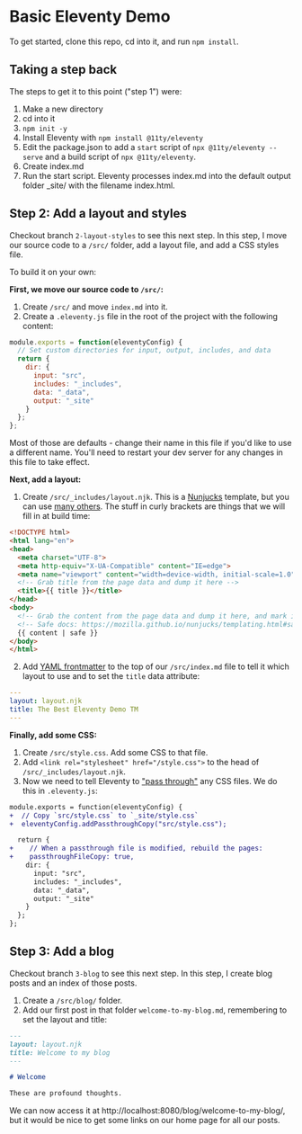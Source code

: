# Basic Eleventy Demo

To get started, clone this repo, cd into it, and run `npm install`.

## Taking a step back

The steps to get it to this point ("step 1") were:

1. Make a new directory
2. cd into it
3. `npm init -y`
3. Install Eleventy with `npm install @11ty/eleventy`
4. Edit the package.json to add a `start` script of `npx @11ty/eleventy --serve` and a build script of `npx @11ty/eleventy`.
5. Create index.md
6. Run the start script. Eleventy processes index.md into the default output folder _site/ with the filename index.html.

## Step 2: Add a layout and styles

Checkout branch `2-layout-styles` to see this next step. In this step, I move our source code to a `/src/` folder, add a layout file, and add a CSS styles file.

To build it on your own:

**First, we move our source code to `/src/`:**

1. Create `/src/` and move `index.md` into it.
2. Create a `.eleventy.js` file in the root of the project with the following content:

```javascript
module.exports = function(eleventyConfig) {
  // Set custom directories for input, output, includes, and data
  return {
    dir: {
      input: "src",
      includes: "_includes",
      data: "_data",
      output: "_site"
    }
  };
};
```

Most of those are defaults - change their name in this file if you'd like to use a different name. You'll need to restart your dev server for any changes in this file to take effect.

**Next, add a layout:**

1. Create `/src/_includes/layout.njk`. This is a [Nunjucks](https://mozilla.github.io/nunjucks/) template, but you can use [many others](https://www.11ty.dev/docs/). The stuff in curly brackets are things that we will fill in at build time:
  ```html
  <!DOCTYPE html>
  <html lang="en">
  <head>
    <meta charset="UTF-8">
    <meta http-equiv="X-UA-Compatible" content="IE=edge">
    <meta name="viewport" content="width=device-width, initial-scale=1.0">
    <!-- Grab title from the page data and dump it here -->
    <title>{{ title }}</title>
  </head>
  <body>
    <!-- Grab the content from the page data and dump it here, and mark it as safe -->
    <!-- Safe docs: https://mozilla.github.io/nunjucks/templating.html#safe -->
    {{ content | safe }}
  </body>
  </html>
  ```
2. Add [YAML frontmatter](https://www.11ty.dev/docs/data-frontmatter/) to the top of our `/src/index.md` file to tell it which layout to use and to set the `title` data attribute:
  ```yaml
  ---
  layout: layout.njk
  title: The Best Eleventy Demo TM
  ---
  ```


**Finally, add some CSS:**

1. Create `/src/style.css`. Add some CSS to that file.
2. Add `<link rel="stylesheet" href="/style.css">` to the head of `/src/_includes/layout.njk`.
3. Now we need to tell Eleventy to ["pass through"](https://www.11ty.dev/docs/copy/#manual-passthrough-file-copy-(faster)) any CSS files. We do this in `.eleventy.js`:
  ```diff
  module.exports = function(eleventyConfig) {
  +  // Copy `src/style.css` to `_site/style.css`
  +  eleventyConfig.addPassthroughCopy("src/style.css");

    return {
  +    // When a passthrough file is modified, rebuild the pages:
  +    passthroughFileCopy: true,
      dir: {
        input: "src",
        includes: "_includes",
        data: "_data",
        output: "_site"
      }
    };
  };
  ```

## Step 3: Add a blog

Checkout branch `3-blog` to see this next step. In this step, I create blog posts and an index of those posts.

1. Create a `/src/blog/` folder.
2. Add our first post in that folder `welcome-to-my-blog.md`, remembering to set the layout and title:

```md
---
layout: layout.njk
title: Welcome to my blog
---

# Welcome

These are profound thoughts.
```

We can now access it at http://localhost:8080/blog/welcome-to-my-blog/, but it would be nice to get some links on our home page for all our posts.
